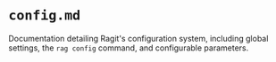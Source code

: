 # `config.md`

Documentation detailing Ragit's configuration system, including global settings, the `rag config` command, and configurable parameters.
